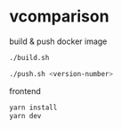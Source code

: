 # vcomparison

build & push docker image

```bash
./build.sh

./push.sh <version-number>
```


frontend
```bash
yarn install
yarn dev
```
